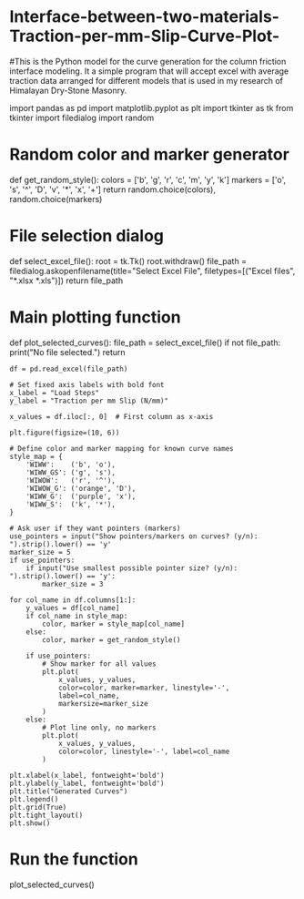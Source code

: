 # Interface-between-two-materials-Traction-per-mm-Slip-Curve-Plot-
#This is the Python model for the curve generation for the column friction interface modeling. It a simple program that will accept excel with average traction data arranged for different models that is used in my research of Himalayan Dry-Stone Masonry.  


import pandas as pd
import matplotlib.pyplot as plt
import tkinter as tk
from tkinter import filedialog
import random

# Random color and marker generator
def get_random_style():
    colors = ['b', 'g', 'r', 'c', 'm', 'y', 'k']
    markers = ['o', 's', '^', 'D', 'v', '*', 'x', '+']
    return random.choice(colors), random.choice(markers)

# File selection dialog
def select_excel_file():
    root = tk.Tk()
    root.withdraw()
    file_path = filedialog.askopenfilename(title="Select Excel File", filetypes=[("Excel files", "*.xlsx *.xls")])
    return file_path

# Main plotting function
def plot_selected_curves():
    file_path = select_excel_file()
    if not file_path:
        print("No file selected.")
        return

    df = pd.read_excel(file_path)

    # Set fixed axis labels with bold font
    x_label = "Load Steps"
    y_label = "Traction per mm Slip (N/mm)"

    x_values = df.iloc[:, 0]  # First column as x-axis

    plt.figure(figsize=(10, 6))

    # Define color and marker mapping for known curve names
    style_map = {
        'WIWW':    ('b', 'o'),
        'WIWW_GS': ('g', 's'),
        'WIWOW':   ('r', '^'),
        'WIWOW_G': ('orange', 'D'),
        'WIWW_G':  ('purple', 'x'),
        'WIWW_S':  ('k', '*'),
    }

    # Ask user if they want pointers (markers)
    use_pointers = input("Show pointers/markers on curves? (y/n): ").strip().lower() == 'y'
    marker_size = 5
    if use_pointers:
        if input("Use smallest possible pointer size? (y/n): ").strip().lower() == 'y':
            marker_size = 3

    for col_name in df.columns[1:]:
        y_values = df[col_name]
        if col_name in style_map:
            color, marker = style_map[col_name]
        else:
            color, marker = get_random_style()

        if use_pointers:
            # Show marker for all values
            plt.plot(
                x_values, y_values,
                color=color, marker=marker, linestyle='-',
                label=col_name,
                markersize=marker_size
            )
        else:
            # Plot line only, no markers
            plt.plot(
                x_values, y_values,
                color=color, linestyle='-', label=col_name
            )

    plt.xlabel(x_label, fontweight='bold')
    plt.ylabel(y_label, fontweight='bold')
    plt.title("Generated Curves")
    plt.legend()
    plt.grid(True)
    plt.tight_layout()
    plt.show()

# Run the function
plot_selected_curves()
